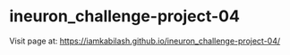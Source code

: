 # ineuron_challenge-project-04

Visit page at: https://iamkabilash.github.io/ineuron_challenge-project-04/